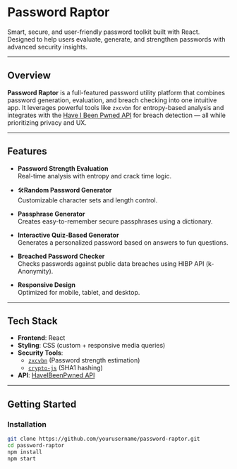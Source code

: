 # Password Raptor

Smart, secure, and user-friendly password toolkit built with React.  
Designed to help users evaluate, generate, and strengthen passwords with advanced security insights.

---

## Overview

**Password Raptor** is a full-featured password utility platform that combines password generation, evaluation, and breach checking into one intuitive app. It leverages powerful tools like `zxcvbn` for entropy-based analysis and integrates with the [Have I Been Pwned API](https://haveibeenpwned.com/API/v3) for breach detection — all while prioritizing privacy and UX.

---

## Features

- **Password Strength Evaluation**  
  Real-time analysis with entropy and crack time logic.

- 🛠**Random Password Generator**  
  Customizable character sets and length control.

- **Passphrase Generator**  
  Creates easy-to-remember secure passphrases using a dictionary.

- **Interactive Quiz-Based Generator**  
  Generates a personalized password based on answers to fun questions.

- **Breached Password Checker**  
  Checks passwords against public data breaches using HIBP API (k-Anonymity).

- **Responsive Design**  
  Optimized for mobile, tablet, and desktop.

---

## Tech Stack

- **Frontend**: React
- **Styling**: CSS (custom + responsive media queries)
- **Security Tools**: 
  - [`zxcvbn`](https://github.com/dropbox/zxcvbn) (Password strength estimation)
  - [`crypto-js`](https://www.npmjs.com/package/crypto-js) (SHA1 hashing)
- **API**: [HaveIBeenPwned API](https://haveibeenpwned.com/API/v3)

---

## Getting Started

### Installation

```bash
git clone https://github.com/yourusername/password-raptor.git
cd password-raptor
npm install
npm start
